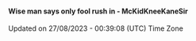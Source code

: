 #### Wise man says only fool rush in - McKidKneeKaneSir
Updated on 27/08/2023 - 00:39:08 (UTC) Time Zone
